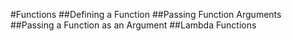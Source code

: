 #Functions
##Defining a Function
##Passing Function Arguments
##Passing a Function as an Argument
##Lambda Functions
